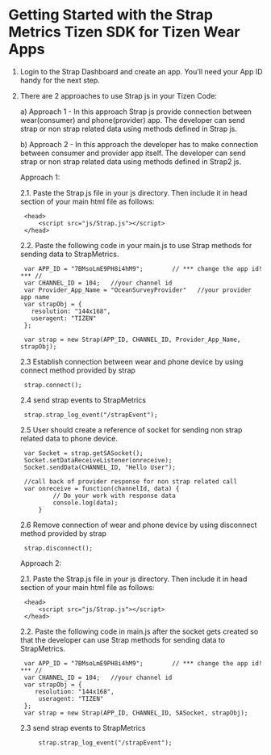 Getting Started with the Strap Metrics Tizen SDK for Tizen Wear Apps
========================
1. Login to the Strap Dashboard and create an app. You'll need your App ID handy for the next step.

2. There are 2 approaches to use Strap js in your Tizen Code:

      a) Approach 1 - In this approach Strap js provide connection between wear(consumer) and phone(provider) app. The developer can send 			      strap or non strap related data using methods defined in Strap js.


      b) Approach 2 - In this approach the developer has to make connection between consumer and provider app itself. The developer can send 			      strap or non strap related data using methods defined in Strap2 js.

    Approach 1:

    2.1. Paste the Strap.js file in your js directory. Then include it in head section of your main html file as follows:

		<head>
			<script src="js/Strap.js"></script>
		</head>

    2.2. Paste the following code in your main.js to use Strap methods for sending data to StrapMetrics.

		var APP_ID = "7BMsoLmE9PH8i4hM9";      	 // *** change the app id! *** //
		var CHANNEL_ID = 104;	//your channel id
		var Provider_App_Name = "OceanSurveyProvider"	//your provider app name
		var strapObj = {
       	  resolution: "144x168",
      	  useragent: "TIZEN"
    	};

		var strap = new Strap(APP_ID, CHANNEL_ID, Provider_App_Name, strapObj);

	2.3 Establish connection between wear and phone device by using connect method provided by strap

		strap.connect();

	2.4 send strap events to StrapMetrics

		strap.strap_log_event("/strapEvent");

	2.5 User should create a reference of socket for sending non strap related data to phone device.

		var Socket = strap.getSASocket();
		Socket.setDataReceiveListener(onreceive);
		Socket.sendData(CHANNEL_ID, "Hello User");

	    //call back of provider response for non strap related call
		var onreceive = function(channelId, data) {
    			// Do your work with response data
    			console.log(data);
    		}

	2.6 Remove connection of wear and phone device by using disconnect method provided by strap

		strap.disconnect();


    Approach 2:

    2.1. Paste the Strap.js file in your js directory. Then include it in head section of your main html file as follows:

		<head>
			<script src="js/Strap.js"></script>
		</head>

    2.2. Paste the following code in main.js after the socket gets created so that the developer can use Strap methods for sending data 	 to StrapMetrics.

		var APP_ID = "7BMsoLmE9PH8i4hM9";      	 // *** change the app id! *** //
		var CHANNEL_ID = 104;	//your channel id
		var strapObj = {
     	   resolution: "144x168",
			useragent: "TIZEN"
    	};
		var strap = new Strap(APP_ID, CHANNEL_ID, SASocket, strapObj);


	2.3 send strap events to StrapMetrics

			strap.strap_log_event("/strapEvent");
